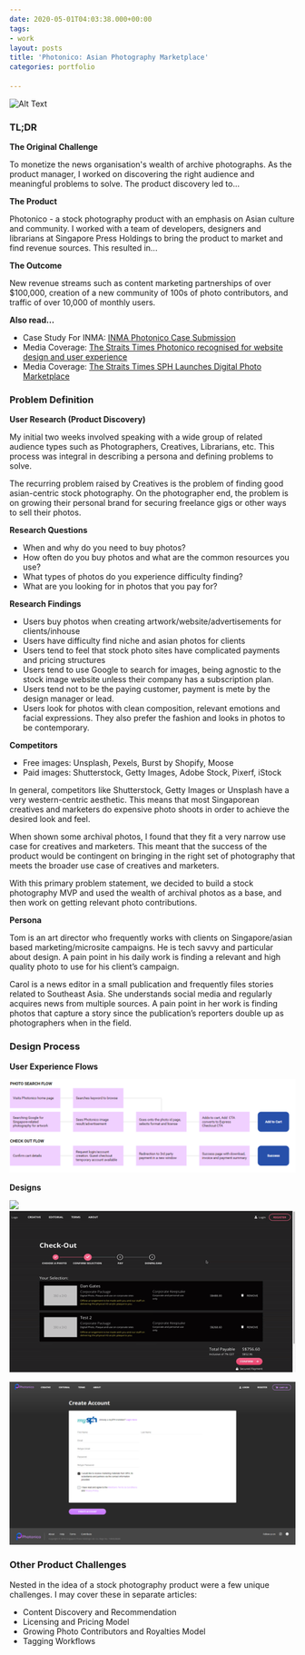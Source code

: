 ```yaml
---
date: 2020-05-01T04:03:38.000+00:00
tags:
- work
layout: posts
title: 'Photonico: Asian Photography Marketplace'
categories: portfolio

---
```

![Alt Text](/uploads/photonico.gif)

### TL;DR

**The Original Challenge**

To monetize the news organisation's wealth of archive photographs. As the product manager, I worked on discovering the right audience and meaningful problems to solve. The product discovery led to...

**The Product**

Photonico - a stock photography product with an emphasis on Asian culture and community. I worked with a team of developers, designers and librarians at Singapore Press Holdings to bring the product to market and find revenue sources. This resulted in...

**The Outcome**

New revenue streams such as content marketing partnerships of over $100,000, creation of a new community of 100s of photo contributors, and traffic of over 10,000 of monthly users.

**Also read...**

* Case Study For INMA: [INMA Photonico Case Submission](https://github.com/brianngan/brianngan.github.io/raw/master/uploads/Photonico%20INMA%20Submission.pdf)
* Media Coverage: [The Straits Times Photonico recognised for website design and user experience](https://www.straitstimes.com/singapore/sphs-photonico-recognised-for-website-design-and-user-experience)
* Media Coverage: [The Straits Times SPH Launches Digital Photo Marketplace]()

### Problem Definition

**User Research (Product Discovery)**

My initial two weeks involved speaking with a wide group of related audience types such as Photographers, Creatives, Librarians, etc. This process was integral in describing a persona and defining problems to solve.

The recurring problem raised by Creatives is the problem of finding good asian-centric stock photography. On the photographer end, the problem is on growing their personal brand for securing freelance gigs or other ways to sell their photos.

**Research Questions**

* When and why do you need to buy photos?
* How often do you buy photos and what are the common resources you use?
* What types of photos do you experience difficulty finding?
* What are you looking for in photos that you pay for?

**Research Findings**

* Users buy photos when creating artwork/website/advertisements for clients/inhouse
* Users have difficulty find niche and asian photos for clients
* Users tend to feel that stock photo sites have complicated payments and pricing structures
* Users tend to use Google to search for images, being agnostic to the stock image website unless their company has a subscription plan.
* Users tend not to be the paying customer, payment is mete by the design manager or lead.
* Users look for photos with clean composition, relevant emotions and facial expressions. They also prefer the fashion and looks in photos to be contemporary.

**Competitors**

* Free images: Unsplash, Pexels, Burst by Shopify, Moose
* Paid images: Shutterstock, Getty Images, Adobe Stock, Pixerf, iStock

In general, competitors like Shutterstock, Getty Images or Unsplash have a very western-centric aesthetic. This means that most Singaporean creatives and marketers do expensive photo shoots in order to achieve the desired look and feel.

When shown some archival photos, I found that they fit a very narrow use case for creatives and marketers. This meant that the success of the product would be contingent on bringing in the right set of photography that meets the broader use case of creatives and marketers.

With this primary problem statement, we decided to build a stock photography MVP and used the wealth of archival photos as a base, and then work on getting relevant photo contributions.

**Persona**

Tom is an art director who frequently works with clients on Singapore/asian based marketing/microsite campaigns. He is tech savvy and particular about design. A pain point in his daily work is finding a relevant and high quality photo to use for his client’s campaign.

Carol is a news editor in a small publication and frequently files stories related to Southeast Asia. She understands social media and regularly acquires news from multiple sources. A pain point in her work is finding photos that capture a story since the publication’s reporters double up as photographers when in the field.

### Design Process

**User Experience Flows**

![](/uploads/photonico-ux-flow.png)

**Designs**

![](/uploads/screencapture-photonico-asia-2019-05-27-20_46_02.png)
![](/uploads/photonico-checkout.gif)

![](/uploads/screencapture-photonico-asia-register-2019-05-27-17_36_28.png)

### Other Product Challenges

Nested in the idea of a stock photography product were a few unique challenges. I may cover these in separate articles:

* Content Discovery and Recommendation
* Licensing and Pricing Model
* Growing Photo Contributors and Royalties Model
* Tagging Workflows